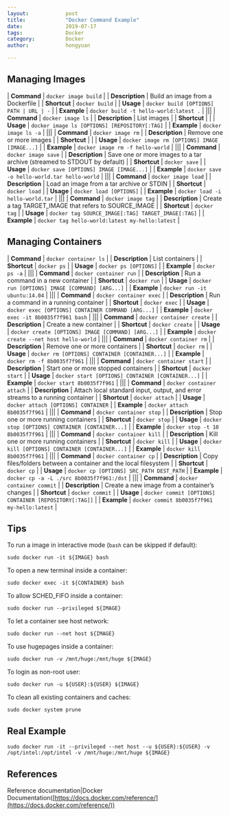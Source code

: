 ```yaml
---
layout:            post
title:             "Docker Command Example"
date:              2019-07-17
tags:              Docker
category:          Docker
author:            hongyuan

---
```


## Managing Images

| **Command**     | `docker image build` |
| **Description** | Build an image from a Dockerfile |
| **Shortcut**    | `docker build` |
| **Usage**       | `docker build [OPTIONS] PATH | URL | -` |
| **Example**     | `docker build -t hello-world:latest .` |
|||
| **Command**     | `docker image ls` |
| **Description** | List images |
| **Shortcut**    | |
| **Usage**       | `docker image ls [OPTIONS] [REPOSITORY[:TAG]` |
| **Example**     | `docker image ls -a` |
|||
| **Command**     | `docker image rm` |
| **Description** | Remove one or more images |
| **Shortcut**    | |
| **Usage**       | `docker image rm [OPTIONS] IMAGE [IMAGE...]` |
| **Example**     | `docker image rm -f hello-world` |
|||
| **Command**     | `docker image save` |
| **Description** | Save one or more images to a tar archive (streamed to STDOUT by default) |
| **Shortcut**    | `docker save` |
| **Usage**       | `docker save [OPTIONS] IMAGE [IMAGE...]` |
| **Example**     | `docker save  -o hello-world.tar hello-world` |
|||
| **Command**     | `docker image load` |
| **Description** | Load an image from a tar archive or STDIN |
| **Shortcut**    | `docker load` |
| **Usage**       | `docker load [OPTIONS]` |
| **Example**     | `docker load -i hello-world.tar` |
|||
| **Command**     | `docker image tag` |
| **Description** | Create a tag TARGET_IMAGE that refers to SOURCE_IMAGE |
| **Shortcut**    | `docker tag` |
| **Usage**       | `docker tag SOURCE_IMAGE[:TAG] TARGET_IMAGE[:TAG]` |
| **Example**     | `docker tag hello-world:latest my-hello:latest` |

## Managing Containers

| **Command**     | `docker container ls` |
| **Description** | List containers |
| **Shortcut**    | `docker ps` |
| **Usage**       | `docker ps [OPTIONS]` |
| **Example**     | `docker ps -a` |
|||
| **Command**     | `docker container run` |
| **Description** | Run a command in a new container |
| **Shortcut**    | `docker run` |
| **Usage**       | `docker run [OPTIONS] IMAGE [COMMAND] [ARG...]` |
| **Example**     | `docker run -it ubuntu:14.04` |
|||
| **Command**     | `docker container exec` |
| **Description** | Run a command in a running container |
| **Shortcut**    | `docker exec` |
| **Usage**       | `docker exec [OPTIONS] CONTAINER COMMAND [ARG...]` |
| **Example**     | `docker exec -it 8b0035f7f961 bash` |
|||
| **Command**     | `docker container create` |
| **Description** | Create a new container |
| **Shortcut**    | `docker create` |
| **Usage**       | `docker create [OPTIONS] IMAGE [COMMAND] [ARG...]` |
| **Example**     | `docker create --net host hello-world` |
|||
| **Command**     | `docker container rm` |
| **Description** | Remove one or more containers |
| **Shortcut**    | `docker rm` |
| **Usage**       | `docker rm [OPTIONS] CONTAINER [CONTAINER...]` |
| **Example**     | `docker rm -f 8b0035f7f961` |
|||
| **Command**     | `docker container start` |
| **Description** | Start one or more stopped containers |
| **Shortcut**    | `docker start` |
| **Usage**       | `docker start [OPTIONS] CONTAINER [CONTAINER...]` |
| **Example**     | `docker start 8b0035f7f961` |
|||
| **Command**     | `docker container attach` |
| **Description** | Attach local standard input, output, and error streams to a running container |
| **Shortcut**    | `docker attach` |
| **Usage**       | `docker attach [OPTIONS] CONTAINER` |
| **Example**     | `docker attach 8b0035f7f961` |
|||
| **Command**     | `docker container stop` |
| **Description** | Stop one or more running containers |
| **Shortcut**    | `docker stop` |
| **Usage**       | `docker stop [OPTIONS] CONTAINER [CONTAINER...]` |
| **Example**     | `docker stop -t 10 8b0035f7f961` |
|||
| **Command**     | `docker container kill` |
| **Description** | Kill one or more running containers |
| **Shortcut**    | `docker kill` |
| **Usage**       | `docker kill [OPTIONS] CONTAINER [CONTAINER...]` |
| **Example**     | `docker kill 8b0035f7f961` |
|||
| **Command**     | `docker container cp` |
| **Description** | Copy files/folders between a container and the local filesystem |
| **Shortcut**    | `docker cp` |
| **Usage**       | `docker cp [OPTIONS] SRC_PATH DEST_PATH` |
| **Example**     | `docker cp -a -L ./src 8b0035f7f961:/dst` |
|||
| **Command**     | `docker container commit` |
| **Description** | Create a new image from a container’s changes |
| **Shortcut**    | `docker commit` |
| **Usage**       | `docker commit [OPTIONS] CONTAINER [REPOSITORY[:TAG]]` |
| **Example**     | `docker commit 8b0035f7f961 my-hello:latest` |

## Tips

To run a image in interactive mode (`bash` can be skipped if default):

```
sudo docker run -it ${IMAGE} bash
```

To open a new terminal inside a container:

```
sudo docker exec -it ${CONTAINER} bash
```

To allow SCHED_FIFO inside a container:

```
sudo docker run --privileged ${IMAGE}
```

To let a container see host network:

```
sudo docker run --net host ${IMAGE}
```

To use hugepages inside a container:

```
sudo docker run -v /mnt/huge:/mnt/huge ${IMAGE}
```

To login as non-root user:

```
sudo docker run -u ${USER}:${USER} ${IMAGE}
```

To clean all existing containers and caches:

```
sudo docker system prune
```

## Real Example

```
sudo docker run -it --privileged --net host --u ${USER}:${USER} -v /opt/intel:/opt/intel -v /mnt/huge:/mnt/huge ${IMAGE}
```

## References
Reference documentation|Docker Documentation([https://docs.docker.com/reference/](https://docs.docker.com/reference/))